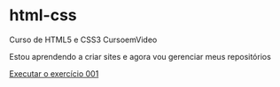# html-css
 Curso de HTML5 e CSS3 CursoemVideo 

Estou aprendendo a criar sites e agora vou gerenciar meus repositórios

<a href="https://brunodavid16.github.io/html-css/execícios/ex001/index.html">Executar o exercício 001</a>